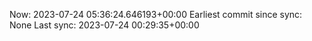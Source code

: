 Now: 2023-07-24 05:36:24.646193+00:00 Earliest commit since sync: None Last sync: 2023-07-24 00:29:35+00:00
